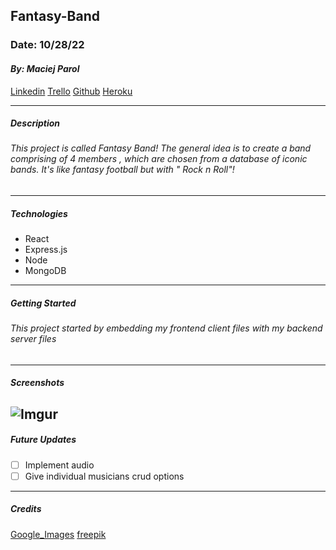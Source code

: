 ## Fantasy-Band

### Date: 10/28/22

#### **_By: Maciej Parol_**

[Linkedin](https://www.linkedin.com/in/maciej-parol-/)
[Trello](https://trello.com/b/5WUHeRMx/make-a-comic-book-title)
[Github](https://github.com/Codetitude/Fantasy-Band)
[Heroku](https://www.heroku.com/)

---

##### **_Description_**

###### This project is called Fantasy Band! The general idea is to create a band comprising of 4 members , which are chosen from a database of iconic bands. It's like fantasy football but with " Rock n Roll"!

---

##### **_Technologies_**

- React
- Express.js
- Node
- MongoDB

---

##### **_Getting Started_**

###### This project started by embedding my frontend client files with my backend server files

---

##### **_Screenshots_**

## ![Imgur](https://i.imgur.com/oHuHAHDm.jpg)

##### **_Future Updates_**

- [ ] Implement audio
- [ ] Give individual musicians crud options

---

##### **_Credits_**

[Google_Images](https://www.google.com/)
[freepik](https://www.freepik.com/)
